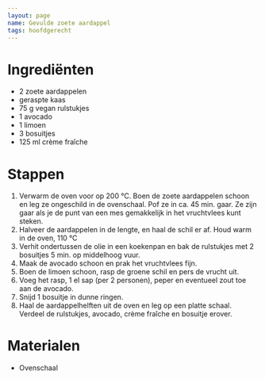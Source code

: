 ```yaml
---
layout: page  
name: Gevulde zoete aardappel
tags: hoofdgerecht
---
```


# Ingrediënten
- 2 zoete aardappelen
- geraspte kaas
- 75 g vegan rulstukjes
- 1 avocado
- 1 limoen
- 3 bosuitjes
- 125 ml crème fraîche

# Stappen
1. Verwarm de oven voor op 200 °C. Boen de zoete aardappelen schoon en leg ze ongeschild in de ovenschaal. Pof ze in ca. 45 min. gaar. Ze zijn gaar als je de punt van een mes gemakkelijk in het vruchtvlees kunt steken.
2. Halveer de aardappelen in de lengte, en haal de schil er af. Houd warm in de oven, 110 °C
3. Verhit ondertussen de olie in een koekenpan en bak de rulstukjes met 2 bosuitjes 5 min. op middelhoog vuur. 
4. Maak de avocado schoon en prak het vruchtvlees fijn. 
5. Boen de limoen schoon, rasp de groene schil en pers de vrucht uit. 
6. Voeg het rasp, 1 el sap (per 2 personen), peper en eventueel zout toe aan de avocado.
7. Snijd 1 bosuitje in dunne ringen.
8. Haal de aardappelhelften uit de oven en leg op een platte schaal. Verdeel de rulstukjes, avocado, crème fraîche en bosuitje erover.

# Materialen
- Ovenschaal